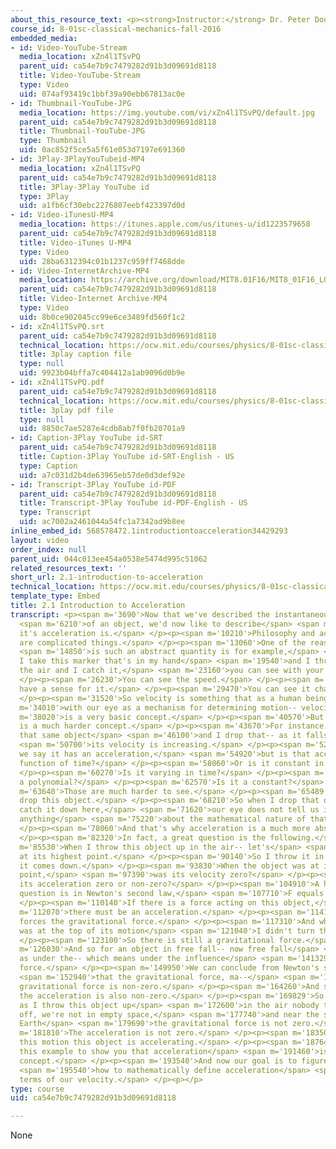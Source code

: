 ```yaml
---
about_this_resource_text: <p><strong>Instructor:</strong> Dr. Peter Dourmashkin</p>
course_id: 8-01sc-classical-mechanics-fall-2016
embedded_media:
- id: Video-YouTube-Stream
  media_location: xZn4l1TSvPQ
  parent_uid: ca54e7b9c7479282d91b3d09691d8118
  title: Video-YouTube-Stream
  type: Video
  uid: 074af93419c1bbf39a90ebb67813ac0e
- id: Thumbnail-YouTube-JPG
  media_location: https://img.youtube.com/vi/xZn4l1TSvPQ/default.jpg
  parent_uid: ca54e7b9c7479282d91b3d09691d8118
  title: Thumbnail-YouTube-JPG
  type: Thumbnail
  uid: 0ac852f5ce5a5f61e053d7197e691360
- id: 3Play-3PlayYouTubeid-MP4
  media_location: xZn4l1TSvPQ
  parent_uid: ca54e7b9c7479282d91b3d09691d8118
  title: 3Play-3Play YouTube id
  type: 3Play
  uid: a1fb6cf30ebc2276807eebf423397d0d
- id: Video-iTunesU-MP4
  media_location: https://itunes.apple.com/us/itunes-u/id1223579658
  parent_uid: ca54e7b9c7479282d91b3d09691d8118
  title: Video-iTunes U-MP4
  type: Video
  uid: 28ba6312394c01b1237c959ff7468dde
- id: Video-InternetArchive-MP4
  media_location: https://archive.org/download/MIT8.01F16/MIT8_01F16_L02v01_360p.mp4
  parent_uid: ca54e7b9c7479282d91b3d09691d8118
  title: Video-Internet Archive-MP4
  type: Video
  uid: 8b0ce902045cc99e6ce3489fd560f1c2
- id: xZn4l1TSvPQ.srt
  parent_uid: ca54e7b9c7479282d91b3d09691d8118
  technical_location: https://ocw.mit.edu/courses/physics/8-01sc-classical-mechanics-fall-2016/week-1-kinematics/2.1-introduction-to-acceleration/2.1-introduction-to-acceleration/xZn4l1TSvPQ.srt
  title: 3play caption file
  type: null
  uid: 9923b04bffa7c404412a1ab9096d0b9e
- id: xZn4l1TSvPQ.pdf
  parent_uid: ca54e7b9c7479282d91b3d09691d8118
  technical_location: https://ocw.mit.edu/courses/physics/8-01sc-classical-mechanics-fall-2016/week-1-kinematics/2.1-introduction-to-acceleration/2.1-introduction-to-acceleration/xZn4l1TSvPQ.pdf
  title: 3play pdf file
  type: null
  uid: 8850c7ae5287e4cdb8ab7f0fb20701a9
- id: Caption-3Play YouTube id-SRT
  parent_uid: ca54e7b9c7479282d91b3d09691d8118
  title: Caption-3Play YouTube id-SRT-English - US
  type: Caption
  uid: a7c031d2b4de63965eb57de0d3def92e
- id: Transcript-3Play YouTube id-PDF
  parent_uid: ca54e7b9c7479282d91b3d09691d8118
  title: Transcript-3Play YouTube id-PDF-English - US
  type: Transcript
  uid: ac7002a2461044a54fc1a7342ad9b8ee
inline_embed_id: 568578472.1introductiontoacceleration34429293
layout: video
order_index: null
parent_uid: 044c013ee454a0538e5474d995c51062
related_resources_text: ''
short_url: 2.1-introduction-to-acceleration
technical_location: https://ocw.mit.edu/courses/physics/8-01sc-classical-mechanics-fall-2016/week-1-kinematics/2.1-introduction-to-acceleration/2.1-introduction-to-acceleration
template_type: Embed
title: 2.1 Introduction to Acceleration
transcript: <p><span m='3690'>Now that we've described the instantaneous velocity</span>
  <span m='6210'>of an object, we'd now like to describe</span> <span m='8450'>what
  it's acceleration is.</span> </p><p><span m='10210'>Philosophy and acceleration
  are complicated things.</span> </p><p><span m='13060'>One of the reasons why acceleration</span>
  <span m='14850'>is such an abstract quantity is for example,</span> <span m='17710'>if
  I take this marker that's in my hand</span> <span m='19540'>and I throw it up in
  the air and I catch it,</span> <span m='23160'>you can see with your eye, velocity.</span>
  </p><p><span m='26230'>You can see the speed.</span> </p><p><span m='28040'>You
  have a sense for it.</span> </p><p><span m='29470'>You can see it change its direction.</span>
  </p><p><span m='31520'>So velocity is something that as a human being,</span> <span
  m='34010'>with our eye as a mechanism for determining motion-- velocity</span> <span
  m='38020'>is a very basic concept.</span> </p><p><span m='40570'>But acceleration
  is a much harder concept.</span> </p><p><span m='43670'>For instance, when I take
  that same object</span> <span m='46100'>and I drop that-- as it falls down,</span>
  <span m='50700'>its velocity is increasing.</span> </p><p><span m='52530'>And so
  we say it has an acceleration,</span> <span m='54920'>but is that acceleration a
  function of time?</span> </p><p><span m='58060'>Or is it constant in time?</span>
  </p><p><span m='60270'>Is it varying in time?</span> </p><p><span m='61550'>Is it
  a polynomial?</span> </p><p><span m='62570'>Is it a constant?</span> </p><p><span
  m='63640'>Those are much harder to see.</span> </p><p><span m='65489'>Again, let's
  drop this object.</span> </p><p><span m='68210'>So when I drop that object and I
  catch it down here,</span> <span m='71620'>our eye does not tell us intuitively
  anything</span> <span m='75220'>about the mathematical nature of that acceleration.</span>
  </p><p><span m='78060'>And that's why acceleration is a much more abstract quantity.</span>
  </p><p><span m='82320'>In fact, a great question is the following.</span> </p><p><span
  m='85530'>When I throw this object up in the air-- let's</span> <span m='88170'>focus
  at its highest point.</span> </p><p><span m='90140'>So I throw it in the air and
  it comes down.</span> </p><p><span m='93830'>When the object was at its highest
  point,</span> <span m='97390'>was its velocity zero?</span> </p><p><span m='100100'>Was
  its acceleration zero or non-zero?</span> </p><p><span m='104910'>A hint to this
  question is in Newton's second law,</span> <span m='107710'>F equals ma.</span>
  </p><p><span m='110140'>If there is a force acting on this object,</span> <span
  m='112070'>there must be an acceleration.</span> </p><p><span m='114180'>And that
  forces the gravitational force.</span> </p><p><span m='117310'>And when this object
  was at the top of its motion</span> <span m='121040'>I didn't turn the earth off.</span>
  </p><p><span m='123100'>So there is still a gravitational force.</span> </p><p><span
  m='126030'>And so for an object in free fall-- now free fall</span> <span m='134140'>just
  as under the-- which means under the influence</span> <span m='141329'>of the gravitational
  force.</span> </p><p><span m='149950'>We can conclude from Newton's second law</span>
  <span m='152940'>that the gravitational force, ma--</span> <span m='157420'>so this
  gravitational force is non-zero.</span> </p><p><span m='164260'>And so therefore,
  the acceleration is also non-zero.</span> </p><p><span m='169829'>So once again,
  as I throw this object up</span> <span m='172600'>in the air nobody turned gravity
  off, we're not in empty space,</span> <span m='177740'>and near the surface of the
  Earth</span> <span m='179690'>the gravitational force is not zero.</span> </p><p><span
  m='181810'>The acceleration is not zero.</span> </p><p><span m='183500'>So throughout
  this motion this object is accelerating.</span> </p><p><span m='187640'>I choose
  this example to show you that acceleration</span> <span m='191460'>is a very abstract
  concept.</span> </p><p><span m='193540'>And now our goal is to figure out</span>
  <span m='195540'>how to mathematically define acceleration</span> <span m='198060'>in
  terms of our velocity.</span> </p><p></p>
type: course
uid: ca54e7b9c7479282d91b3d09691d8118

---
```

None